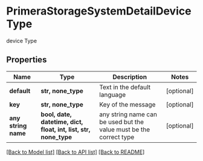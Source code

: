 # PrimeraStorageSystemDetailDeviceType

device Type

## Properties
Name | Type | Description | Notes
------------ | ------------- | ------------- | -------------
**default** | **str, none_type** | Text in the default language | [optional] 
**key** | **str, none_type** | Key of the message | [optional] 
**any string name** | **bool, date, datetime, dict, float, int, list, str, none_type** | any string name can be used but the value must be the correct type | [optional]

[[Back to Model list]](../README.md#documentation-for-models) [[Back to API list]](../README.md#documentation-for-api-endpoints) [[Back to README]](../README.md)


